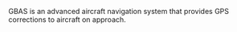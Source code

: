 GBAS is an advanced aircraft navigation system that provides GPS corrections to aircraft on approach.
